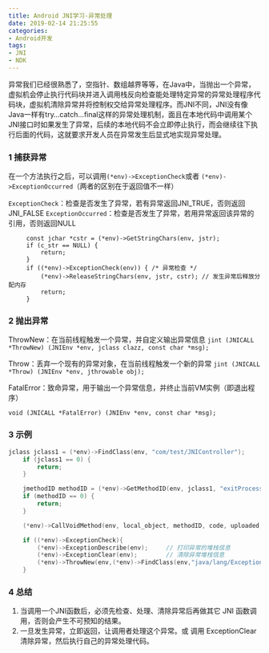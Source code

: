 ```yaml
---
title: Android JNI学习-异常处理
date: 2019-02-14 21:25:55
categories: 
- Android开发
tags:
- JNI
- NDK
---
```


异常我们已经很熟悉了，空指针、数组越界等等，在Java中，当抛出一个异常，虚拟机会停止执行代码块并进入调用栈反向检查能处理特定异常的异常处理程序代码块，虚拟机清除异常并将控制权交给异常处理程序。而JNI不同，JNI没有像Java一样有try…catch…final这样的异常处理机制，面且在本地代码中调用某个JNI接口时如果发生了异常，后续的本地代码不会立即停止执行，而会继续往下执行后面的代码，这就要求开发人员在异常发生后显式地实现异常处理。

### 1 捕获异常

在一个方法执行之后，可以调用`(*env)->ExceptionCheck`或者 `(*env)->ExceptionOccurred`（两者的区别在于返回值不一样）

`ExceptionCheck`：检查是否发生了异常，若有异常返回JNI_TRUE，否则返回JNI_FALSE  `ExceptionOccurred`：检查是否发生了异常，若用异常返回该异常的引用，否则返回NULL 

```
     const jchar *cstr = (*env)->GetStringChars(env, jstr);
     if (c_str == NULL) {
         return; 
     }
     if ((*env)->ExceptionCheck(env)) { /* 异常检查 */
         (*env)->ReleaseStringChars(env, jstr, cstr); // 发生异常后释放分配内存
         return; 
     }
```



### 2 抛出异常

ThrowNew：在当前线程触发一个异常，并自定义输出异常信息 
`jint (JNICALL *ThrowNew) (JNIEnv *env, jclass clazz, const char *msg);` 

Throw：丢弃一个现有的异常对象，在当前线程触发一个新的异常 
`jint (JNICALL *Throw) (JNIEnv *env, jthrowable obj);` 

FatalError：致命异常，用于输出一个异常信息，并终止当前VM实例（即退出程序） 

`void (JNICALL *FatalError) (JNIEnv *env, const char *msg);`



### 3 示例

```c
jclass jclass1 = (*env)->FindClass(env, "com/test/JNIController");
    if (jclass1 == 0) {
        return;
    }

    jmethodID methodID = (*env)->GetMethodID(env, jclass1, "exitProcessCallBack", "(III)V");
    if (methodID == 0) {
        return;
    }

    (*env)->CallVoidMethod(env, local_object, methodID, code, uploaded, all);

    if ((*env)->ExceptionCheck){
        (*env)->ExceptionDescribe(env);     // 打印异常的堆栈信息 
        (*env)->ExceptionClear(env);        // 清除异常堆栈信息 
        (*env)->ThrowNew(env,(*env)->FindClass(env,"java/lang/Exception"),"JNI出现异常！");
    }
```



### 4 总结

1. 当调用一个JNI函数后，必须先检查、处理、清除异常后再做其它 JNI 函数调用，否则会产生不可预知的结果。 
2. 一旦发生异常，立即返回，让调用者处理这个异常。或 调用 ExceptionClear 清除异常，然后执行自己的异常处理代码。 